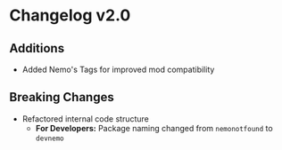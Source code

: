 # Changelog v2.0

## Additions
- Added Nemo's Tags for improved mod compatibility

## Breaking Changes
- Refactored internal code structure
    - **For Developers:** Package naming changed from `nemonotfound` to `devnemo`
